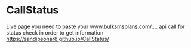 # CallStatus
Live page you need to paste your www.bulksmsplans.com/.... api call for status check in order to get information
https://sandipsonar8.github.io/CallStatus/
